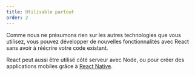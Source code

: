 ```yaml
---
title: Utilisable partout
order: 2
---
```


Comme nous ne présumons rien sur les autres technologies que vous utilisez, vous pouvez développer de nouvelles fonctionnalités avec React sans avoir à réécrire votre code existant.

React peut aussi être utilisé côté serveur avec Node, ou pour créer des applications mobiles grâce à [React Native](https://react-native.dev/).
